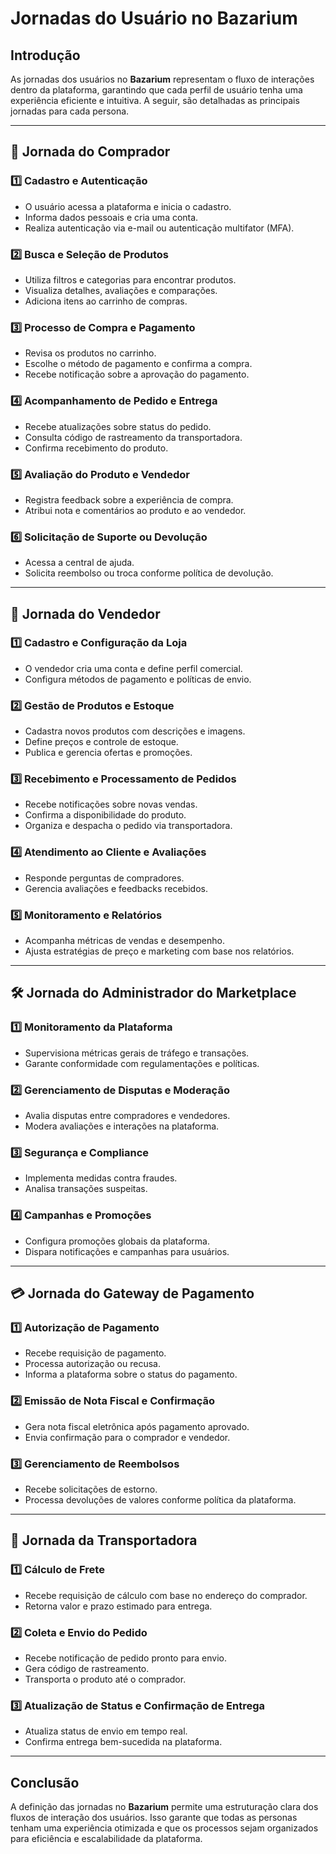 # Jornadas do Usuário no Bazarium

## Introdução
As jornadas dos usuários no **Bazarium** representam o fluxo de interações dentro da plataforma, garantindo que cada perfil de usuário tenha uma experiência eficiente e intuitiva. A seguir, são detalhadas as principais jornadas para cada persona.

---

## 🛒 **Jornada do Comprador**

### 1️⃣ **Cadastro e Autenticação**
- O usuário acessa a plataforma e inicia o cadastro.
- Informa dados pessoais e cria uma conta.
- Realiza autenticação via e-mail ou autenticação multifator (MFA).

### 2️⃣ **Busca e Seleção de Produtos**
- Utiliza filtros e categorias para encontrar produtos.
- Visualiza detalhes, avaliações e comparações.
- Adiciona itens ao carrinho de compras.

### 3️⃣ **Processo de Compra e Pagamento**
- Revisa os produtos no carrinho.
- Escolhe o método de pagamento e confirma a compra.
- Recebe notificação sobre a aprovação do pagamento.

### 4️⃣ **Acompanhamento de Pedido e Entrega**
- Recebe atualizações sobre status do pedido.
- Consulta código de rastreamento da transportadora.
- Confirma recebimento do produto.

### 5️⃣ **Avaliação do Produto e Vendedor**
- Registra feedback sobre a experiência de compra.
- Atribui nota e comentários ao produto e ao vendedor.

### 6️⃣ **Solicitação de Suporte ou Devolução**
- Acessa a central de ajuda.
- Solicita reembolso ou troca conforme política de devolução.

---

## 🏪 **Jornada do Vendedor**

### 1️⃣ **Cadastro e Configuração da Loja**
- O vendedor cria uma conta e define perfil comercial.
- Configura métodos de pagamento e políticas de envio.

### 2️⃣ **Gestão de Produtos e Estoque**
- Cadastra novos produtos com descrições e imagens.
- Define preços e controle de estoque.
- Publica e gerencia ofertas e promoções.

### 3️⃣ **Recebimento e Processamento de Pedidos**
- Recebe notificações sobre novas vendas.
- Confirma a disponibilidade do produto.
- Organiza e despacha o pedido via transportadora.

### 4️⃣ **Atendimento ao Cliente e Avaliações**
- Responde perguntas de compradores.
- Gerencia avaliações e feedbacks recebidos.

### 5️⃣ **Monitoramento e Relatórios**
- Acompanha métricas de vendas e desempenho.
- Ajusta estratégias de preço e marketing com base nos relatórios.

---

## 🛠 **Jornada do Administrador do Marketplace**

### 1️⃣ **Monitoramento da Plataforma**
- Supervisiona métricas gerais de tráfego e transações.
- Garante conformidade com regulamentações e políticas.

### 2️⃣ **Gerenciamento de Disputas e Moderação**
- Avalia disputas entre compradores e vendedores.
- Modera avaliações e interações na plataforma.

### 3️⃣ **Segurança e Compliance**
- Implementa medidas contra fraudes.
- Analisa transações suspeitas.

### 4️⃣ **Campanhas e Promoções**
- Configura promoções globais da plataforma.
- Dispara notificações e campanhas para usuários.

---

## 💳 **Jornada do Gateway de Pagamento**

### 1️⃣ **Autorização de Pagamento**
- Recebe requisição de pagamento.
- Processa autorização ou recusa.
- Informa a plataforma sobre o status do pagamento.

### 2️⃣ **Emissão de Nota Fiscal e Confirmação**
- Gera nota fiscal eletrônica após pagamento aprovado.
- Envia confirmação para o comprador e vendedor.

### 3️⃣ **Gerenciamento de Reembolsos**
- Recebe solicitações de estorno.
- Processa devoluções de valores conforme política da plataforma.

---

## 🚚 **Jornada da Transportadora**

### 1️⃣ **Cálculo de Frete**
- Recebe requisição de cálculo com base no endereço do comprador.
- Retorna valor e prazo estimado para entrega.

### 2️⃣ **Coleta e Envio do Pedido**
- Recebe notificação de pedido pronto para envio.
- Gera código de rastreamento.
- Transporta o produto até o comprador.

### 3️⃣ **Atualização de Status e Confirmação de Entrega**
- Atualiza status de envio em tempo real.
- Confirma entrega bem-sucedida na plataforma.

---

## Conclusão
A definição das jornadas no **Bazarium** permite uma estruturação clara dos fluxos de interação dos usuários. Isso garante que todas as personas tenham uma experiência otimizada e que os processos sejam organizados para eficiência e escalabilidade da plataforma.